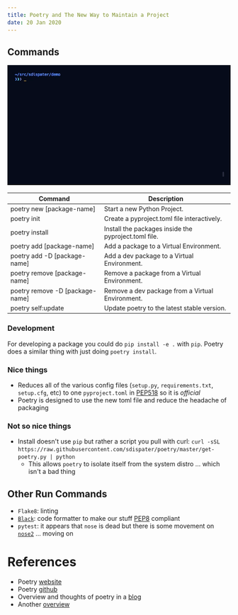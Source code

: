```yaml
---
title: Poetry and The New Way to Maintain a Project
date: 20 Jan 2020
---
```


## Commands

![](install.gif)

| Command                           | Description |
|-----------------------------------|-------------|
| poetry new [package-name]	        | Start a new Python Project.| 
| poetry init	                    | Create a pyproject.toml file interactively.| 
| poetry install	                | Install the packages inside the pyproject.toml file.| 
| poetry add [package-name]	        | Add a package to a Virtual Environment. | 
| poetry add -D [package-name]	    | Add a dev package to a Virtual Environment. | 
| poetry remove [package-name]	    | Remove a package from a Virtual Environment. | 
| poetry remove -D [package-name]	| Remove a dev package from a Virtual Environment. | 
| poetry self:update	            | Update poetry to the latest stable version. | 

### Development

For developing a package you could do `pip install -e .` with `pip`. Poetry does a
similar thing with just doing `poetry install`.

### Nice things

- Reduces all of the various config files (`setup.py`, `requirements.txt`, `setup.cfg`, etc) 
to one `pyproject.toml` in [PEP518](https://www.python.org/dev/peps/pep-0518/) so it is *official*
- Poetry is designed to use the new toml file and reduce the headache of packaging

### Not so nice things

-  Install doesn't use `pip` but rather a script you pull with curl: `curl -sSL https://raw.githubusercontent.com/sdispater/poetry/master/get-poetry.py | python`
    - This allows `poetry` to isolate itself from the system distro ... which isn't a bad thing

## Other Run Commands 

- `Flake8`: linting
- [`Black`](https://github.com/psf/black): code formatter to make our stuff [PEP8](https://www.python.org/dev/peps/pep-0008/) compliant
- `pytest`: it appears that `nose` is dead but there is some movement on [`nose2`](https://github.com/nose-devs/nose2) ... moving on

# References

- Poetry [website](https://python-poetry.org/)
- Poetry [github](https://github.com/python-poetry/poetry)
- Overview and thoughts of poetry in a [blog](https://hackersandslackers.com/python-poetry/)
- Another [overview](https://www.pythoncheatsheet.org/blog/python-projects-with-poetry-and-vscode-part-1/)
